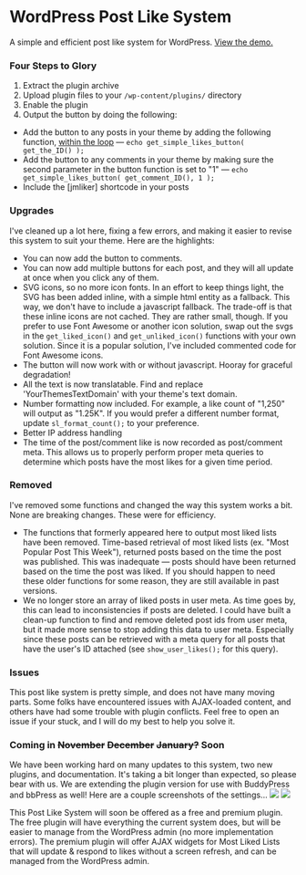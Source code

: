 WordPress Post Like System
==========================

A simple and efficient post like system for WordPress. <a href="http://jonmasterson.com/post-like-demo/" target="_blank">View the demo.</a>

<h3>Four Steps to Glory</h3>

1. Extract the plugin archive
1. Upload plugin files to your `/wp-content/plugins/` directory
1. Enable the plugin
1. Output the button by doing the following:

<ul>
  <li>Add the button to any posts in your theme by adding the following function, <a href="https://developer.wordpress.org/themes/basics/the-loop/" target="_blank">within the loop</a> — <code>echo get_simple_likes_button( get_the_ID() );</code></li>
  <li>Add the button to any comments in your theme by making sure the second parameter in the button function is set to "1" — <code>echo get_simple_likes_button( get_comment_ID(), 1 );</code></li>
  <li>Include the [jmliker] shortcode in your posts</li>
</ul>

<h3>Upgrades</h3>
I've cleaned up a lot here, fixing a few errors, and making it easier to revise this system to suit your theme. Here are the highlights:
<ul>
  <li>You can now add the button to comments.</li>
  <li>You can now add multiple buttons for each post, and they will all update at once when you click any of them.</li>
  <li>SVG icons, so no more icon fonts. In an effort to keep things light, the SVG has been added inline, with a simple html entity as a fallback. This way, we don't have to include a javascript fallback. The trade-off is that these inline icons are not cached. They are rather small, though. If you prefer to use Font Awesome or another icon solution, swap out the svgs in the <code>get_liked_icon()</code> and <code>get_unliked_icon()</code> functions with your own solution. Since it is a popular solution, I've included commented code for Font Awesome icons.</li>
  <li>The button will now work with or without javascript. Hooray for graceful degradation!</li>
  <li>All the text is now translatable. Find and replace 'YourThemesTextDomain' with your theme's text domain.</li>
  <li>Number formatting now included. For example, a like count of "1,250" will output as "1.25K". If you would prefer a different number format, update <code>sl_format_count();</code> to your preference.</li>
  <li>Better IP address handling</li>
  <li>The time of the post/comment like is now recorded as post/comment meta. This allows us to properly perform proper meta queries to determine which posts have the most likes for a given time period.</li>
</ul>

<h3>Removed</h3>
I've removed some functions and changed the way this system works a bit. None are breaking changes. These were for efficiency.
<ul>
	<li>The functions that formerly appeared here to output most liked lists have been removed. Time-based retrieval of most liked lists (ex. "Most Popular Post This Week"), returned posts based on the time the post was published. This was inadequate — posts should have been returned based on the time the post was liked. If you should happen to need these older functions for some reason, they are still available in past versions.</li>
	<li>We no longer store an array of liked posts in user meta. As time goes by, this can lead to inconsistencies if posts are deleted. I could have built a clean-up function to find and remove deleted post ids from user meta, but it made more sense to stop adding this data to user meta. Especially since these posts can be retrieved with a meta query for all posts that have the user's ID attached (see <code>show_user_likes();</code> for this query).</li>
</ul>

<h3>Issues</h3>
This post like system is pretty simple, and does not have many moving parts. Some folks have encountered issues with AJAX-loaded content, and others have had some trouble with plugin conflicts. Feel free to open an issue if your stuck, and I will do my best to help you solve it.

<h3>Coming in <del>November</del> <del>December</del> <del>January?</del> Soon</h3>
We have been working hard on many updates to this system, two new plugins, and documentation. It's taking a bit longer than expected, so please bear with us. We are extending the plugin version for use with BuddyPress and bbPress as well! Here are a couple screenshots of the settings...

<img src="http://jonmasterson.com/wp-content/uploads/general-settings.jpg" />

<img src="http://jonmasterson.com/wp-content/uploads/post-settings.jpg" />

This Post Like System will soon be offered as a free and premium plugin. The free plugin will have everything the current system does, but will be easier to manage from the WordPress admin (no more implementation errors). The premium plugin will offer AJAX widgets for Most Liked Lists that will update & respond to likes without a screen refresh, and can be managed from the WordPress admin.
